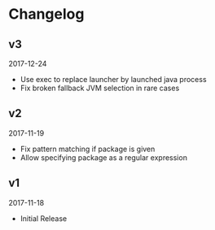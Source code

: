 # Changelog

## v3
2017-12-24

* Use exec to replace launcher by launched java process
* Fix broken fallback JVM selection in rare cases


## v2
2017-11-19

* Fix pattern matching if package is given
* Allow specifying package as a regular expression


## v1
2017-11-18

* Initial Release
